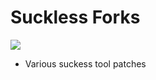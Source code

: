# Suckless Forks
![](https://forthebadge.com/images/badges/made-with-c.svg)
- Various suckess tool patches
